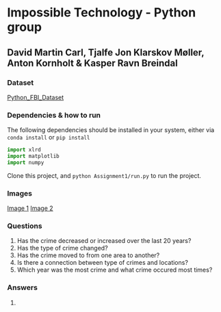 # Impossible Technology - Python group
## David Martin Carl, Tjalfe Jon Klarskov Møller, Anton Kornholt & Kasper Ravn Breindal

### Dataset
[Python_FBI_Dataset](https://github.com/menjaw/Python_FBI_Dataset)

### Dependencies & how to run

The following dependencies should be installed in your system, either via `conda install` or `pip install`

```python
import xlrd
import matplotlib
import numpy
```

Clone this project, and `python Assignment1/run.py` to run the project.

### Images

[Image 1](pics/Question_1.png)
[Image 2](pics/Question_2.png)

### Questions

1. Has the crime decreased or increased over the last 20 years?
2. Has the type of crime changed?
3. Has the crime moved to from one area to another?
4. Is there a connection between type of crimes and locations?
5. Which year was the most crime and what crime occured most times?

### Answers

1. 